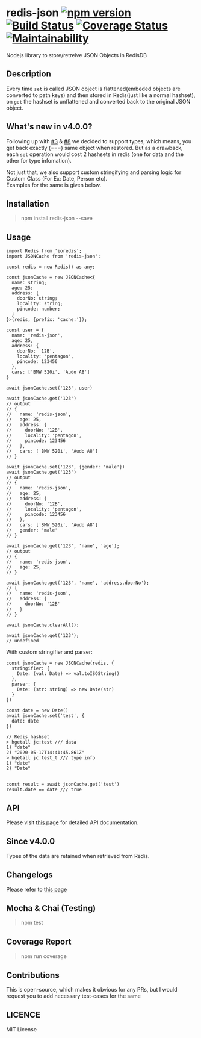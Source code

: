 # redis-json [![npm version](https://badge.fury.io/js/redis-json.svg)](https://badge.fury.io/js/redis-json) [![Build Status](https://travis-ci.com/AkashBabu/redis-json.svg?branch=master)](https://travis-ci.com/AkashBabu/redis-json) [![Coverage Status](https://coveralls.io/repos/github/AkashBabu/redis-json/badge.svg?branch=master)](https://coveralls.io/github/AkashBabu/redis-json?branch=master) [![Maintainability](https://api.codeclimate.com/v1/badges/0015747bb31d085adae8/maintainability)](https://codeclimate.com/github/AkashBabu/redis-json/maintainability)

Nodejs library to store/retreive JSON Objects in RedisDB

## Description
Every time `set` is called JSON object is flattened(embeded objects are converted to path keys) and then stored in Redis(just like a normal hashset), on `get` the hashset is unflattened and converted back to the original JSON object. 

## What's new in v4.0.0?
Following up with [#3](https://github.com/AkashBabu/redis-json/issues/3) & [#8](https://github.com/AkashBabu/redis-json/issues/8) we decided to support types, which means, you get back exactly (===) same object when restored. But as a drawback, each `set` operation would cost 2 hashsets in redis (one for data and the other for type infomation).

Not just that, we also support custom stringifying and parsing logic for Custom Class (For Ex: Date, Person etc).  
Examples for the same is given below.

## Installation

> npm install redis-json --save

## Usage 


```TS
import Redis from 'ioredis';
import JSONCache from 'redis-json';

const redis = new Redis() as any;

const jsonCache = new JSONCache<{
  name: string;
  age: 25;
  address: {
    doorNo: string;
    locality: string;
    pincode: number;
  }
}>(redis, {prefix: 'cache:'});

const user = {
  name: 'redis-json',
  age: 25,
  address: {
    doorNo: '12B',
    locality: 'pentagon',
    pincode: 123456
  },
  cars: ['BMW 520i', 'Audo A8']
}

await jsonCache.set('123', user)

await jsonCache.get('123')
// output
// {
//   name: 'redis-json',
//   age: 25,
//   address: {
//     doorNo: '12B',
//     locality: 'pentagon',
//     pincode: 123456
//   },
//   cars: ['BMW 520i', 'Audo A8']
// }

await jsonCache.set('123', {gender: 'male'})
await jsonCache.get('123')
// output
// {
//   name: 'redis-json',
//   age: 25,
//   address: {
//     doorNo: '12B',
//     locality: 'pentagon',
//     pincode: 123456
//   },
//   cars: ['BMW 520i', 'Audo A8']
//   gender: 'male'
// }

await jsonCache.get('123', 'name', 'age');
// output
// {
//   name: 'redis-json',
//   age: 25,
// }

await jsonCache.get('123', 'name', 'address.doorNo');
// {
//   name: 'redis-json',
//   address: {
//     doorNo: '12B'
//   }
// }

await jsonCache.clearAll();

await jsonCache.get('123');
// undefined

```

With custom stringifier and parser:
```TS
const jsonCache = new JSONCache(redis, {
  stringifier: {
    Date: (val: Date) => val.toISOString()
  },
  parser: {
    Date: (str: string) => new Date(str)
  }
})

const date = new Date()
await jsonCache.set('test', {
  date: date
})

// Redis hashset
> hgetall jc:test /// data
1) "date"
2) "2020-05-17T14:41:45.861Z"
> hgetall jc:test_t /// type info
1) "date"
2) "Date"


const result = await jsonCache.get('test')
result.date == date /// true
```

## API

Please visit [this page](docs/README.md) for detailed API documentation.

## Since v4.0.0

Types of the data are retained when retrieved from Redis.

## Changelogs

Please refer to [this page](https://github.com/AkashBabu/redis-json/blob/master/CHANGELOG.md)

## Mocha & Chai (Testing)
> npm test

## Coverage Report
> npm run coverage

## Contributions
This is open-source, which makes it obvious for any PRs, but I would request you to add necessary test-cases for the same 

## LICENCE

MIT License
